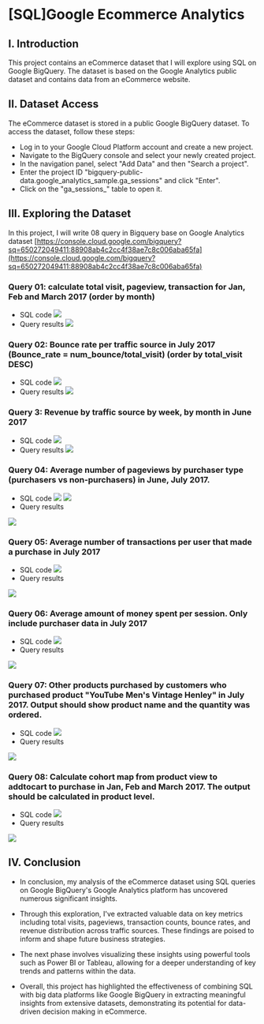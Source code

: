 # [SQL]Google Ecommerce Analytics
## I. Introduction
This project contains an eCommerce dataset that I will explore using SQL on Google BigQuery. The dataset is based on the Google Analytics public dataset and contains data from an eCommerce website.
## II. Dataset Access
The eCommerce dataset is stored in a public Google BigQuery dataset. To access the dataset, follow these steps:
- Log in to your Google Cloud Platform account and create a new project.
- Navigate to the BigQuery console and select your newly created project.
- In the navigation panel, select "Add Data" and then "Search a project".
- Enter the project ID "bigquery-public-data.google_analytics_sample.ga_sessions" and click "Enter".
- Click on the "ga_sessions_" table to open it.
## III. Exploring the Dataset
In this project, I will write 08 query in Bigquery base on Google Analytics dataset
[https://console.cloud.google.com/bigquery?sq=650272049411:88908ab4c2cc4f38ae7c8c006aba65fa](https://console.cloud.google.com/bigquery?sq=650272049411:88908ab4c2cc4f38ae7c8c006aba65fa) 
### Query 01: calculate total visit, pageview, transaction for Jan, Feb and March 2017 (order by month)
- SQL code
![](https://github.com/user-attachments/assets/22a577cf-e253-4f07-86b5-c2840aee6840)
- Query results
![](https://github.com/user-attachments/assets/dcf453ef-e376-4ef2-9ea2-c855778eb7c0)
### Query 02: Bounce rate per traffic source in July 2017 (Bounce_rate = num_bounce/total_visit) (order by total_visit DESC)
- SQL code
![](https://github.com/user-attachments/assets/c1a0aefb-2c46-4b1b-8653-0a55f85c46e5)
- Query results
![](https://github.com/user-attachments/assets/8e160da1-42c3-4600-9ad5-e326a1969560)
### Query 3: Revenue by traffic source by week, by month in June 2017
- SQL code
![](https://github.com/user-attachments/assets/f010d619-c535-4069-b614-d490d64e6beb)
- Query results
![](https://github.com/user-attachments/assets/8df2d5ee-45a6-47f7-a1db-e52faa58e81d)
### Query 04: Average number of pageviews by purchaser type (purchasers vs non-purchasers) in June, July 2017.
- SQL code
![](https://github.com/user-attachments/assets/63a8a433-6d75-467a-8d9a-912b115029f1)
![](https://github.com/user-attachments/assets/836955b7-0b93-4f82-85cd-24a552a14979)
- Query results

![](https://github.com/user-attachments/assets/b3aab64b-d2d3-47dc-acde-2e0d3d999a57)
### Query 05: Average number of transactions per user that made a purchase in July 2017
- SQL code
![](https://github.com/user-attachments/assets/4af8b0c5-6423-4ac3-a13d-3bf36c0010b2)
- Query results

![](https://github.com/user-attachments/assets/9c8f6866-f85d-49d7-ac5e-794f863d0800)
### Query 06: Average amount of money spent per session. Only include purchaser data in July 2017
- SQL code
![](https://github.com/user-attachments/assets/68768db2-b6cd-46e8-9a10-fc1b4bdec494)
- Query results

![](https://github.com/user-attachments/assets/49006e9b-d113-449c-9785-6cdd7b292540)
### Query 07: Other products purchased by customers who purchased product "YouTube Men's Vintage Henley" in July 2017. Output should show product name and the quantity was ordered.
- SQL code
![](https://github.com/user-attachments/assets/60016fa9-41b8-443e-b583-ccee375cd3e9)
- Query results

![](https://github.com/user-attachments/assets/0df634d4-1e33-4d23-a201-ac4e8415bd3f)
### Query 08: Calculate cohort map from product view to addtocart to purchase in Jan, Feb and March 2017. The output should be calculated in product level.
- SQL code
![](https://github.com/user-attachments/assets/87e7ba1d-06aa-41b6-bf38-1cac0baf4f62)
- Query results

![](https://github.com/user-attachments/assets/c7503b9d-50be-4237-bda0-a714462f6b68)

## IV. Conclusion
- In conclusion, my analysis of the eCommerce dataset using SQL queries on Google BigQuery's Google Analytics platform has uncovered numerous significant insights.

- Through this exploration, I've extracted valuable data on key metrics including total visits, pageviews, transaction counts, bounce rates, and revenue distribution across traffic sources. These findings are poised to inform and shape future business strategies.

- The next phase involves visualizing these insights using powerful tools such as Power BI or Tableau, allowing for a deeper understanding of key trends and patterns within the data.

- Overall, this project has highlighted the effectiveness of combining SQL with big data platforms like Google BigQuery in extracting meaningful insights from extensive datasets, demonstrating its potential for data-driven decision making in eCommerce.
